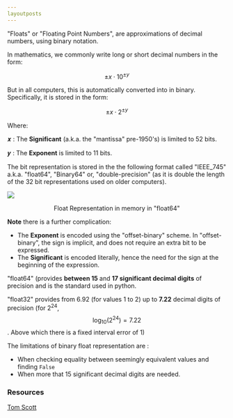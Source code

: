```yaml
---
layoutposts
---
```

<script type="text/javascript" id="MathJax-script" async
  src="https://cdn.jsdelivr.net/npm/mathjax@3/es5/tex-mml-chtml.js">
</script>

"Floats" or "Floating Point Numbers", are approximations of decimal numbers, using binary notation.

In mathematics, we commonly write long or short decimal numbers in the form:

$$ \pm x {\cdot }10^{\pm y} $$

But in all computers, this is automatically converted into in binary. Specifically, it is stored in the form:

$$ \pm x {\cdot } 2^{\pm y} $$

Where:

𝒙 : The __Significant__ (a.k.a. the "mantissa" pre-1950's) is limited to 52 bits.

𝒚 : The __Exponent__ is limited to 11 bits.

The bit representation is stored in the the following format called "IEEE_745" a.k.a. "float64", "Binary64" or, "double-precision" (as it is double the length of the 32 bit representations used on older computers).

![](https://filedn.eu/ldJhAY64zF58aVds1pK8ovH/IEEE_754_Double_Floating_Point_Forma.svg)

<div align="center">Float Representation in memory in "float64"</div>

__Note__ there is a further complication:

- The __Exponent__  is encoded using the "offset-binary" scheme. In  "offset-binary", the sign is implicit, and does not require an extra bit to be expressed.
- The __Significant__ is encoded literally, hence the need for the sign at the beginning of the expression.

"float64" (provides __between 15__ and __17 significant decimal digits__ of precision and is the standard used in python.

"float32" provides from 6.92 (for values 1 to 2) up to __7.22__ decimal digits of precision (for 2<sup>24</sup>,  $$ \log_{10}\left(2^{24} \right ) = 7.22 $$. Above which there is a fixed interval error of 1)

The limitations of binary float representation are :

- When checking equality between seemingly equivalent values and finding `False`
- When more that 15 significant decimal digits are needed.

### Resources

[Tom Scott](https://www.youtube.com/watch?v=PZRI1IfStY0)
